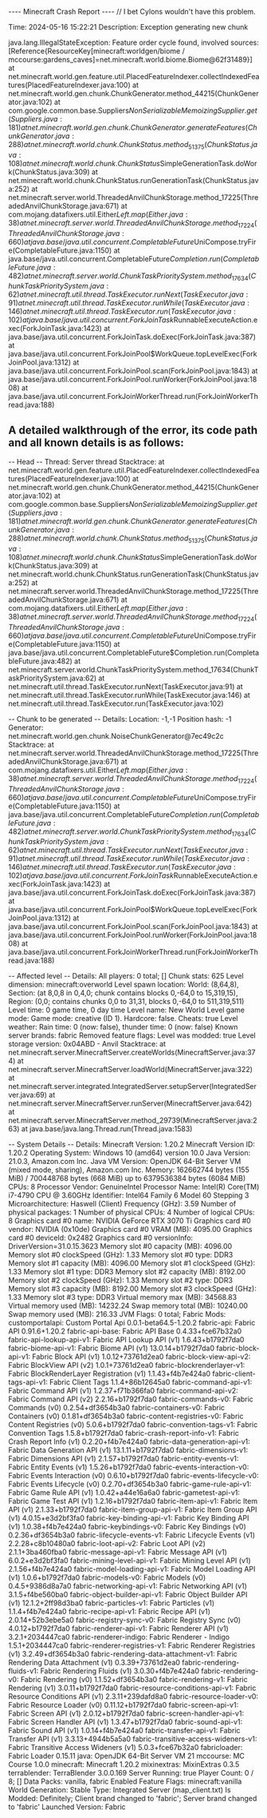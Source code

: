---- Minecraft Crash Report ----
// I bet Cylons wouldn't have this problem.

Time: 2024-05-16 15:22:21
Description: Exception generating new chunk

java.lang.IllegalStateException: Feature order cycle found, involved sources: [Reference{ResourceKey[minecraft:worldgen/biome / mccourse:gardens_caves]=net.minecraft.world.biome.Biome@62f31489}]
	at net.minecraft.world.gen.feature.util.PlacedFeatureIndexer.collectIndexedFeatures(PlacedFeatureIndexer.java:100)
	at net.minecraft.world.gen.chunk.ChunkGenerator.method_44215(ChunkGenerator.java:102)
	at com.google.common.base.Suppliers$NonSerializableMemoizingSupplier.get(Suppliers.java:181)
	at net.minecraft.world.gen.chunk.ChunkGenerator.generateFeatures(ChunkGenerator.java:288)
	at net.minecraft.world.chunk.ChunkStatus.method_51375(ChunkStatus.java:108)
	at net.minecraft.world.chunk.ChunkStatus$SimpleGenerationTask.doWork(ChunkStatus.java:309)
	at net.minecraft.world.chunk.ChunkStatus.runGenerationTask(ChunkStatus.java:252)
	at net.minecraft.server.world.ThreadedAnvilChunkStorage.method_17225(ThreadedAnvilChunkStorage.java:671)
	at com.mojang.datafixers.util.Either$Left.map(Either.java:38)
	at net.minecraft.server.world.ThreadedAnvilChunkStorage.method_17224(ThreadedAnvilChunkStorage.java:660)
	at java.base/java.util.concurrent.CompletableFuture$UniCompose.tryFire(CompletableFuture.java:1150)
	at java.base/java.util.concurrent.CompletableFuture$Completion.run(CompletableFuture.java:482)
	at net.minecraft.server.world.ChunkTaskPrioritySystem.method_17634(ChunkTaskPrioritySystem.java:62)
	at net.minecraft.util.thread.TaskExecutor.runNext(TaskExecutor.java:91)
	at net.minecraft.util.thread.TaskExecutor.runWhile(TaskExecutor.java:146)
	at net.minecraft.util.thread.TaskExecutor.run(TaskExecutor.java:102)
	at java.base/java.util.concurrent.ForkJoinTask$RunnableExecuteAction.exec(ForkJoinTask.java:1423)
	at java.base/java.util.concurrent.ForkJoinTask.doExec(ForkJoinTask.java:387)
	at java.base/java.util.concurrent.ForkJoinPool$WorkQueue.topLevelExec(ForkJoinPool.java:1312)
	at java.base/java.util.concurrent.ForkJoinPool.scan(ForkJoinPool.java:1843)
	at java.base/java.util.concurrent.ForkJoinPool.runWorker(ForkJoinPool.java:1808)
	at java.base/java.util.concurrent.ForkJoinWorkerThread.run(ForkJoinWorkerThread.java:188)


A detailed walkthrough of the error, its code path and all known details is as follows:
---------------------------------------------------------------------------------------

-- Head --
Thread: Server thread
Stacktrace:
	at net.minecraft.world.gen.feature.util.PlacedFeatureIndexer.collectIndexedFeatures(PlacedFeatureIndexer.java:100)
	at net.minecraft.world.gen.chunk.ChunkGenerator.method_44215(ChunkGenerator.java:102)
	at com.google.common.base.Suppliers$NonSerializableMemoizingSupplier.get(Suppliers.java:181)
	at net.minecraft.world.gen.chunk.ChunkGenerator.generateFeatures(ChunkGenerator.java:288)
	at net.minecraft.world.chunk.ChunkStatus.method_51375(ChunkStatus.java:108)
	at net.minecraft.world.chunk.ChunkStatus$SimpleGenerationTask.doWork(ChunkStatus.java:309)
	at net.minecraft.world.chunk.ChunkStatus.runGenerationTask(ChunkStatus.java:252)
	at net.minecraft.server.world.ThreadedAnvilChunkStorage.method_17225(ThreadedAnvilChunkStorage.java:671)
	at com.mojang.datafixers.util.Either$Left.map(Either.java:38)
	at net.minecraft.server.world.ThreadedAnvilChunkStorage.method_17224(ThreadedAnvilChunkStorage.java:660)
	at java.base/java.util.concurrent.CompletableFuture$UniCompose.tryFire(CompletableFuture.java:1150)
	at java.base/java.util.concurrent.CompletableFuture$Completion.run(CompletableFuture.java:482)
	at net.minecraft.server.world.ChunkTaskPrioritySystem.method_17634(ChunkTaskPrioritySystem.java:62)
	at net.minecraft.util.thread.TaskExecutor.runNext(TaskExecutor.java:91)
	at net.minecraft.util.thread.TaskExecutor.runWhile(TaskExecutor.java:146)
	at net.minecraft.util.thread.TaskExecutor.run(TaskExecutor.java:102)

-- Chunk to be generated --
Details:
	Location: -1,-1
	Position hash: -1
	Generator: net.minecraft.world.gen.chunk.NoiseChunkGenerator@7ec49c2c
Stacktrace:
	at net.minecraft.server.world.ThreadedAnvilChunkStorage.method_17225(ThreadedAnvilChunkStorage.java:671)
	at com.mojang.datafixers.util.Either$Left.map(Either.java:38)
	at net.minecraft.server.world.ThreadedAnvilChunkStorage.method_17224(ThreadedAnvilChunkStorage.java:660)
	at java.base/java.util.concurrent.CompletableFuture$UniCompose.tryFire(CompletableFuture.java:1150)
	at java.base/java.util.concurrent.CompletableFuture$Completion.run(CompletableFuture.java:482)
	at net.minecraft.server.world.ChunkTaskPrioritySystem.method_17634(ChunkTaskPrioritySystem.java:62)
	at net.minecraft.util.thread.TaskExecutor.runNext(TaskExecutor.java:91)
	at net.minecraft.util.thread.TaskExecutor.runWhile(TaskExecutor.java:146)
	at net.minecraft.util.thread.TaskExecutor.run(TaskExecutor.java:102)
	at java.base/java.util.concurrent.ForkJoinTask$RunnableExecuteAction.exec(ForkJoinTask.java:1423)
	at java.base/java.util.concurrent.ForkJoinTask.doExec(ForkJoinTask.java:387)
	at java.base/java.util.concurrent.ForkJoinPool$WorkQueue.topLevelExec(ForkJoinPool.java:1312)
	at java.base/java.util.concurrent.ForkJoinPool.scan(ForkJoinPool.java:1843)
	at java.base/java.util.concurrent.ForkJoinPool.runWorker(ForkJoinPool.java:1808)
	at java.base/java.util.concurrent.ForkJoinWorkerThread.run(ForkJoinWorkerThread.java:188)

-- Affected level --
Details:
	All players: 0 total; []
	Chunk stats: 625
	Level dimension: minecraft:overworld
	Level spawn location: World: (8,64,8), Section: (at 8,0,8 in 0,4,0; chunk contains blocks 0,-64,0 to 15,319,15), Region: (0,0; contains chunks 0,0 to 31,31, blocks 0,-64,0 to 511,319,511)
	Level time: 0 game time, 0 day time
	Level name: New World
	Level game mode: Game mode: creative (ID 1). Hardcore: false. Cheats: true
	Level weather: Rain time: 0 (now: false), thunder time: 0 (now: false)
	Known server brands: fabric
	Removed feature flags: 
	Level was modded: true
	Level storage version: 0x04ABD - Anvil
Stacktrace:
	at net.minecraft.server.MinecraftServer.createWorlds(MinecraftServer.java:374)
	at net.minecraft.server.MinecraftServer.loadWorld(MinecraftServer.java:322)
	at net.minecraft.server.integrated.IntegratedServer.setupServer(IntegratedServer.java:69)
	at net.minecraft.server.MinecraftServer.runServer(MinecraftServer.java:642)
	at net.minecraft.server.MinecraftServer.method_29739(MinecraftServer.java:263)
	at java.base/java.lang.Thread.run(Thread.java:1583)

-- System Details --
Details:
	Minecraft Version: 1.20.2
	Minecraft Version ID: 1.20.2
	Operating System: Windows 10 (amd64) version 10.0
	Java Version: 21.0.3, Amazon.com Inc.
	Java VM Version: OpenJDK 64-Bit Server VM (mixed mode, sharing), Amazon.com Inc.
	Memory: 162662744 bytes (155 MiB) / 700448768 bytes (668 MiB) up to 6379536384 bytes (6084 MiB)
	CPUs: 8
	Processor Vendor: GenuineIntel
	Processor Name: Intel(R) Core(TM) i7-4790 CPU @ 3.60GHz
	Identifier: Intel64 Family 6 Model 60 Stepping 3
	Microarchitecture: Haswell (Client)
	Frequency (GHz): 3.59
	Number of physical packages: 1
	Number of physical CPUs: 4
	Number of logical CPUs: 8
	Graphics card #0 name: NVIDIA GeForce RTX 3070 Ti
	Graphics card #0 vendor: NVIDIA (0x10de)
	Graphics card #0 VRAM (MB): 4095.00
	Graphics card #0 deviceId: 0x2482
	Graphics card #0 versionInfo: DriverVersion=31.0.15.3623
	Memory slot #0 capacity (MB): 4096.00
	Memory slot #0 clockSpeed (GHz): 1.33
	Memory slot #0 type: DDR3
	Memory slot #1 capacity (MB): 4096.00
	Memory slot #1 clockSpeed (GHz): 1.33
	Memory slot #1 type: DDR3
	Memory slot #2 capacity (MB): 8192.00
	Memory slot #2 clockSpeed (GHz): 1.33
	Memory slot #2 type: DDR3
	Memory slot #3 capacity (MB): 8192.00
	Memory slot #3 clockSpeed (GHz): 1.33
	Memory slot #3 type: DDR3
	Virtual memory max (MB): 34568.83
	Virtual memory used (MB): 14232.24
	Swap memory total (MB): 10240.00
	Swap memory used (MB): 216.33
	JVM Flags: 0 total; 
	Fabric Mods: 
		customportalapi: Custom Portal Api 0.0.1-beta64.5-1.20.2
		fabric-api: Fabric API 0.91.6+1.20.2
		fabric-api-base: Fabric API Base 0.4.33+fce67b32a0
		fabric-api-lookup-api-v1: Fabric API Lookup API (v1) 1.6.43+b1792f7da0
		fabric-biome-api-v1: Fabric Biome API (v1) 13.0.14+b1792f7da0
		fabric-block-api-v1: Fabric Block API (v1) 1.0.12+73761d2ea0
		fabric-block-view-api-v2: Fabric BlockView API (v2) 1.0.1+73761d2ea0
		fabric-blockrenderlayer-v1: Fabric BlockRenderLayer Registration (v1) 1.1.43+f4b7e424a0
		fabric-client-tags-api-v1: Fabric Client Tags 1.1.4+86b12645a0
		fabric-command-api-v1: Fabric Command API (v1) 1.2.37+f71b366fa0
		fabric-command-api-v2: Fabric Command API (v2) 2.2.16+b1792f7da0
		fabric-commands-v0: Fabric Commands (v0) 0.2.54+df3654b3a0
		fabric-containers-v0: Fabric Containers (v0) 0.1.81+df3654b3a0
		fabric-content-registries-v0: Fabric Content Registries (v0) 5.0.6+b1792f7da0
		fabric-convention-tags-v1: Fabric Convention Tags 1.5.8+b1792f7da0
		fabric-crash-report-info-v1: Fabric Crash Report Info (v1) 0.2.20+f4b7e424a0
		fabric-data-generation-api-v1: Fabric Data Generation API (v1) 13.1.11+b1792f7da0
		fabric-dimensions-v1: Fabric Dimensions API (v1) 2.1.57+b1792f7da0
		fabric-entity-events-v1: Fabric Entity Events (v1) 1.5.26+b1792f7da0
		fabric-events-interaction-v0: Fabric Events Interaction (v0) 0.6.10+b1792f7da0
		fabric-events-lifecycle-v0: Fabric Events Lifecycle (v0) 0.2.70+df3654b3a0
		fabric-game-rule-api-v1: Fabric Game Rule API (v1) 1.0.42+a44e16a6a0
		fabric-gametest-api-v1: Fabric Game Test API (v1) 1.2.16+b1792f7da0
		fabric-item-api-v1: Fabric Item API (v1) 2.1.33+b1792f7da0
		fabric-item-group-api-v1: Fabric Item Group API (v1) 4.0.15+e3d2bf3fa0
		fabric-key-binding-api-v1: Fabric Key Binding API (v1) 1.0.38+f4b7e424a0
		fabric-keybindings-v0: Fabric Key Bindings (v0) 0.2.36+df3654b3a0
		fabric-lifecycle-events-v1: Fabric Lifecycle Events (v1) 2.2.28+c8b10480a0
		fabric-loot-api-v2: Fabric Loot API (v2) 2.1.1+3ba460fba0
		fabric-message-api-v1: Fabric Message API (v1) 6.0.2+e3d2bf3fa0
		fabric-mining-level-api-v1: Fabric Mining Level API (v1) 2.1.56+f4b7e424a0
		fabric-model-loading-api-v1: Fabric Model Loading API (v1) 1.0.6+b1792f7da0
		fabric-models-v0: Fabric Models (v0) 0.4.5+9386d8a7a0
		fabric-networking-api-v1: Fabric Networking API (v1) 3.1.5+f4be560ba0
		fabric-object-builder-api-v1: Fabric Object Builder API (v1) 12.1.2+2ff98d3ba0
		fabric-particles-v1: Fabric Particles (v1) 1.1.4+f4b7e424a0
		fabric-recipe-api-v1: Fabric Recipe API (v1) 2.0.14+52b3ebe5a0
		fabric-registry-sync-v0: Fabric Registry Sync (v0) 4.0.12+b1792f7da0
		fabric-renderer-api-v1: Fabric Renderer API (v1) 3.2.1+2034447ca0
		fabric-renderer-indigo: Fabric Renderer - Indigo 1.5.1+2034447ca0
		fabric-renderer-registries-v1: Fabric Renderer Registries (v1) 3.2.49+df3654b3a0
		fabric-rendering-data-attachment-v1: Fabric Rendering Data Attachment (v1) 0.3.39+73761d2ea0
		fabric-rendering-fluids-v1: Fabric Rendering Fluids (v1) 3.0.30+f4b7e424a0
		fabric-rendering-v0: Fabric Rendering (v0) 1.1.52+df3654b3a0
		fabric-rendering-v1: Fabric Rendering (v1) 3.0.11+b1792f7da0
		fabric-resource-conditions-api-v1: Fabric Resource Conditions API (v1) 2.3.11+239dafd8a0
		fabric-resource-loader-v0: Fabric Resource Loader (v0) 0.11.12+b1792f7da0
		fabric-screen-api-v1: Fabric Screen API (v1) 2.0.12+b1792f7da0
		fabric-screen-handler-api-v1: Fabric Screen Handler API (v1) 1.3.47+b1792f7da0
		fabric-sound-api-v1: Fabric Sound API (v1) 1.0.14+f4b7e424a0
		fabric-transfer-api-v1: Fabric Transfer API (v1) 3.3.13+4944b5a5a0
		fabric-transitive-access-wideners-v1: Fabric Transitive Access Wideners (v1) 5.0.3+fce67b32a0
		fabricloader: Fabric Loader 0.15.11
		java: OpenJDK 64-Bit Server VM 21
		mccourse: MC Course 1.0.0
		minecraft: Minecraft 1.20.2
		mixinextras: MixinExtras 0.3.5
		terrablender: TerraBlender 3.0.0.169
	Server Running: true
	Player Count: 0 / 8; []
	Data Packs: vanilla, fabric
	Enabled Feature Flags: minecraft:vanilla
	World Generation: Stable
	Type: Integrated Server (map_client.txt)
	Is Modded: Definitely; Client brand changed to 'fabric'; Server brand changed to 'fabric'
	Launched Version: Fabric
